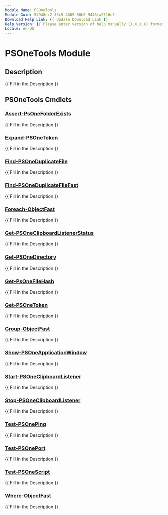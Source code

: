 ```yaml
---
Module Name: PSOneTools
Module Guid: 54948ec2-33c5-4009-88b0-9446fa2516e5
Download Help Link: {{ Update Download Link }}
Help Version: {{ Please enter version of help manually (X.X.X.X) format }}
Locale: en-US
---
```


# PSOneTools Module
## Description
{{ Fill in the Description }}

## PSOneTools Cmdlets
### [Assert-PsOneFolderExists](Assert-PsOneFolderExists.md)
{{ Fill in the Description }}

### [Expand-PSOneToken](Expand-PSOneToken.md)
{{ Fill in the Description }}

### [Find-PSOneDuplicateFile](Find-PSOneDuplicateFile.md)
{{ Fill in the Description }}

### [Find-PSOneDuplicateFileFast](Find-PSOneDuplicateFileFast.md)
{{ Fill in the Description }}

### [Foreach-ObjectFast](Foreach-ObjectFast.md)
{{ Fill in the Description }}

### [Get-PSOneClipboardListenerStatus](Get-PSOneClipboardListenerStatus.md)
{{ Fill in the Description }}

### [Get-PSOneDirectory](Get-PSOneDirectory.md)
{{ Fill in the Description }}

### [Get-PsOneFileHash](Get-PsOneFileHash.md)
{{ Fill in the Description }}

### [Get-PSOneToken](Get-PSOneToken.md)
{{ Fill in the Description }}

### [Group-ObjectFast](Group-ObjectFast.md)
{{ Fill in the Description }}

### [Show-PSOneApplicationWindow](Show-PSOneApplicationWindow.md)
{{ Fill in the Description }}

### [Start-PSOneClipboardListener](Start-PSOneClipboardListener.md)
{{ Fill in the Description }}

### [Stop-PSOneClipboardListener](Stop-PSOneClipboardListener.md)
{{ Fill in the Description }}

### [Test-PSOnePing](Test-PSOnePing.md)
{{ Fill in the Description }}

### [Test-PSOnePort](Test-PSOnePort.md)
{{ Fill in the Description }}

### [Test-PSOneScript](Test-PSOneScript.md)
{{ Fill in the Description }}

### [Where-ObjectFast](Where-ObjectFast.md)
{{ Fill in the Description }}

